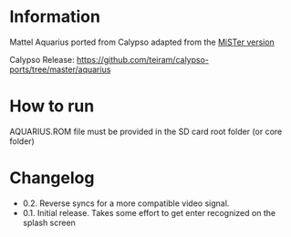 # Information
Mattel Aquarius ported from Calypso adapted from the [MiSTer version](https://github.com/MiSTer-devel/Aquarius_MISTer)


Calypso Release: https://github.com/teiram/calypso-ports/tree/master/aquarius

# How to run
AQUARIUS.ROM file must be provided in the SD card root folder (or core folder)

# Changelog
- 0.2. Reverse syncs for a more compatible video signal.
- 0.1. Initial release. Takes some effort to get enter recognized on the splash screen

